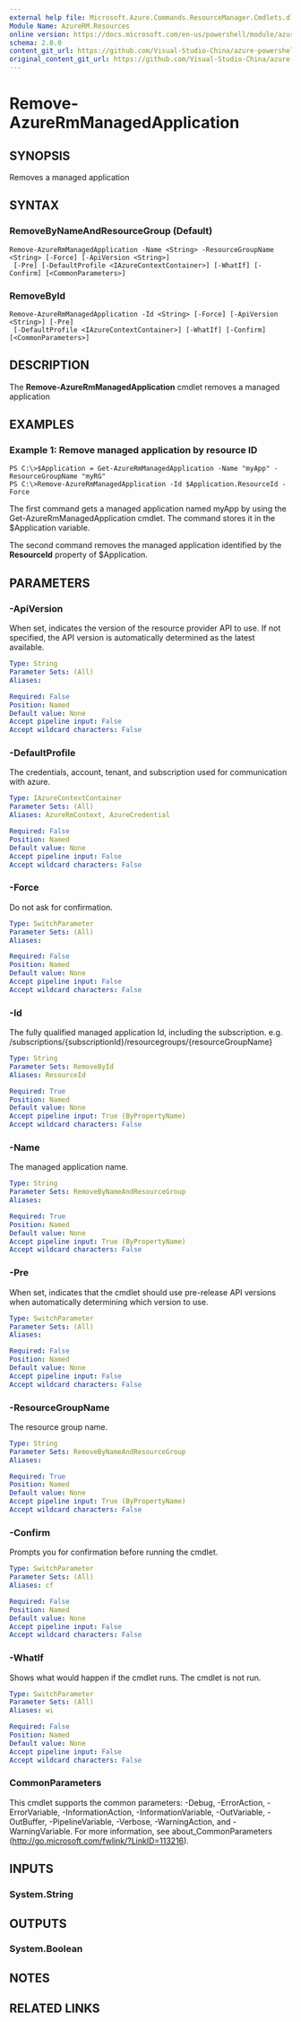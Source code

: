 ```yaml
---
external help file: Microsoft.Azure.Commands.ResourceManager.Cmdlets.dll-Help.xml
Module Name: AzureRM.Resources
online version: https://docs.microsoft.com/en-us/powershell/module/azurerm.resources/remove-azurermmanagedapplication
schema: 2.0.0
content_git_url: https://github.com/Visual-Studio-China/azure-powershell/blob/preview/src/ResourceManager/Resources/Commands.Resources/help/Remove-AzureRmManagedApplication.md
original_content_git_url: https://github.com/Visual-Studio-China/azure-powershell/blob/preview/src/ResourceManager/Resources/Commands.Resources/help/Remove-AzureRmManagedApplication.md
---
```


# Remove-AzureRmManagedApplication

## SYNOPSIS
Removes a managed application

## SYNTAX

### RemoveByNameAndResourceGroup (Default)
```
Remove-AzureRmManagedApplication -Name <String> -ResourceGroupName <String> [-Force] [-ApiVersion <String>]
 [-Pre] [-DefaultProfile <IAzureContextContainer>] [-WhatIf] [-Confirm] [<CommonParameters>]
```

### RemoveById
```
Remove-AzureRmManagedApplication -Id <String> [-Force] [-ApiVersion <String>] [-Pre]
 [-DefaultProfile <IAzureContextContainer>] [-WhatIf] [-Confirm] [<CommonParameters>]
```

## DESCRIPTION
The **Remove-AzureRmManagedApplication** cmdlet removes a managed application

## EXAMPLES

### Example 1: Remove managed application by resource ID
```
PS C:\>$Application = Get-AzureRmManagedApplication -Name "myApp" -ResourceGroupName "myRG"
PS C:\>Remove-AzureRmManagedApplication -Id $Application.ResourceId -Force
```

The first command gets a managed application named myApp by using the Get-AzureRmManagedApplication cmdlet.
The command stores it in the $Application variable.

The second command removes the managed application identified by the **ResourceId** property of $Application.

## PARAMETERS

### -ApiVersion
When set, indicates the version of the resource provider API to use.
If not specified, the API version is automatically determined as the latest available.

```yaml
Type: String
Parameter Sets: (All)
Aliases:

Required: False
Position: Named
Default value: None
Accept pipeline input: False
Accept wildcard characters: False
```

### -DefaultProfile
The credentials, account, tenant, and subscription used for communication with azure.

```yaml
Type: IAzureContextContainer
Parameter Sets: (All)
Aliases: AzureRmContext, AzureCredential

Required: False
Position: Named
Default value: None
Accept pipeline input: False
Accept wildcard characters: False
```

### -Force
Do not ask for confirmation.

```yaml
Type: SwitchParameter
Parameter Sets: (All)
Aliases:

Required: False
Position: Named
Default value: None
Accept pipeline input: False
Accept wildcard characters: False
```

### -Id
The fully qualified managed application Id, including the subscription.
e.g.
/subscriptions/{subscriptionId}/resourcegroups/{resourceGroupName}

```yaml
Type: String
Parameter Sets: RemoveById
Aliases: ResourceId

Required: True
Position: Named
Default value: None
Accept pipeline input: True (ByPropertyName)
Accept wildcard characters: False
```

### -Name
The managed application name.

```yaml
Type: String
Parameter Sets: RemoveByNameAndResourceGroup
Aliases:

Required: True
Position: Named
Default value: None
Accept pipeline input: True (ByPropertyName)
Accept wildcard characters: False
```

### -Pre
When set, indicates that the cmdlet should use pre-release API versions when automatically determining which version to use.

```yaml
Type: SwitchParameter
Parameter Sets: (All)
Aliases:

Required: False
Position: Named
Default value: None
Accept pipeline input: False
Accept wildcard characters: False
```

### -ResourceGroupName
The resource group name.

```yaml
Type: String
Parameter Sets: RemoveByNameAndResourceGroup
Aliases:

Required: True
Position: Named
Default value: None
Accept pipeline input: True (ByPropertyName)
Accept wildcard characters: False
```

### -Confirm
Prompts you for confirmation before running the cmdlet.

```yaml
Type: SwitchParameter
Parameter Sets: (All)
Aliases: cf

Required: False
Position: Named
Default value: None
Accept pipeline input: False
Accept wildcard characters: False
```

### -WhatIf
Shows what would happen if the cmdlet runs.
The cmdlet is not run.

```yaml
Type: SwitchParameter
Parameter Sets: (All)
Aliases: wi

Required: False
Position: Named
Default value: None
Accept pipeline input: False
Accept wildcard characters: False
```

### CommonParameters
This cmdlet supports the common parameters: -Debug, -ErrorAction, -ErrorVariable, -InformationAction, -InformationVariable, -OutVariable, -OutBuffer, -PipelineVariable, -Verbose, -WarningAction, and -WarningVariable. For more information, see about_CommonParameters (http://go.microsoft.com/fwlink/?LinkID=113216).

## INPUTS

### System.String

## OUTPUTS

### System.Boolean

## NOTES

## RELATED LINKS
